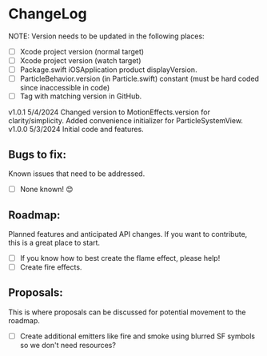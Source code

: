 # ChangeLog

NOTE: Version needs to be updated in the following places:
- [ ] Xcode project version (normal target)
- [ ] Xcode project version (watch target)
- [ ] Package.swift iOSApplication product displayVersion.
- [ ] ParticleBehavior.version (in Particle.swift) constant (must be hard coded since inaccessible in code)
- [ ] Tag with matching version in GitHub.

v1.0.1 5/4/2024 Changed version to MotionEffects.version for clarity/simplicity.  Added convenience initializer for ParticleSystemView.
v1.0.0 5/3/2024 Initial code and features.


## Bugs to fix:
Known issues that need to be addressed.

- [ ] None known! 😊 

## Roadmap:
Planned features and anticipated API changes.  If you want to contribute, this is a great place to start.

- [ ] If you know how to best create the flame effect, please help!
- [ ] Create fire effects.

## Proposals:
This is where proposals can be discussed for potential movement to the roadmap.

- [ ] Create additional emitters like fire and smoke using blurred SF symbols so we don't need resources?
